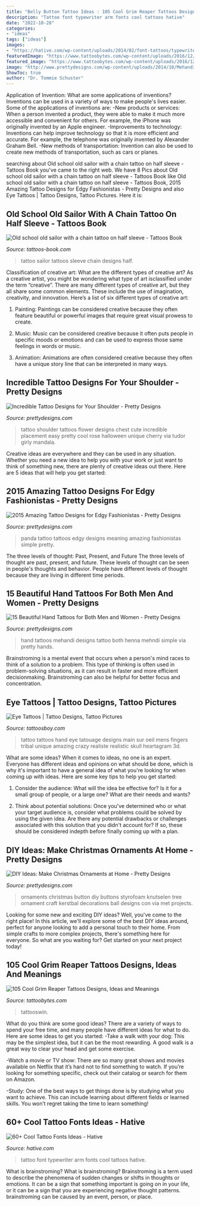 ```yaml
---
title: "Belly Button Tattoo Ideas : 105 Cool Grim Reaper Tattoos Designs, Ideas And Meanings"
description: "Tattoo font typewriter arm fonts cool tattoos hative"
date: "2022-10-28"
categories:
- "ideas"
tags: ["ideas"]
images:
- "https://hative.com/wp-content/uploads/2014/02/font-tattoos/typewriter-font-arm-tattoo-design-10.jpg"
featuredImage: "https://www.tattoobytes.com/wp-content/uploads/2016/12/The-Grim-Reaper-Tattoo-on-Arm-768x1024.jpg"
featured_image: "https://www.tattoobytes.com/wp-content/uploads/2016/12/The-Grim-Reaper-Tattoo-on-Arm-768x1024.jpg"
image: "http://www.prettydesigns.com/wp-content/uploads/2014/10/Mehandi-Design.jpg"
ShowToc: true
author: "Dr. Tommie Schuster"
---
```



Application of Invention: What are some applications of inventions?
Inventions can be used in a variety of ways to make people's lives easier. Some of the applications of inventions are: 
-New products or services: When a person invented a product, they were able to make it much more accessible and convenient for others. For example, the iPhone was originally invented by an Apple engineer. 
-Improvements to technology: Inventions can help improve technology so that it is more efficient and accurate. For example, the telephone was originally invented by Alexander Graham Bell. 
-New methods of transportation: Invention can also be used to create new methods of transportation, such as cars or planes.

	

		
searching about Old school old sailor with a chain tattoo on half sleeve - Tattoos Book you've came to the right web. We have 8 Pics about Old school old sailor with a chain tattoo on half sleeve - Tattoos Book like Old school old sailor with a chain tattoo on half sleeve - Tattoos Book, 2015 Amazing Tattoo Designs for Edgy Fashionistas - Pretty Designs and also Eye Tattoos | Tattoo Designs, Tattoo Pictures. Here it is:
		
    
## Old School Old Sailor With A Chain Tattoo On Half Sleeve - Tattoos Book

<img loading=lazy src="https://tattoos-book.com/wp-content/uploads/2016/02/old-school-old-sailor-with-a-chain-tattoo-on-half-sleeve.jpg" onerror="this.onerror=null;this.src='https://tse1.mm.bing.net/th?id=OIP.6OA5Q6NxSUHQ6UO1Z7PNywHaLC&amp;pid=15.1';" alt="Old school old sailor with a chain tattoo on half sleeve - Tattoos Book">

_Source: tattoos-book.com_

>tattoo sailor tattoos sleeve chain designs half. 

	

Classification of creative art: What are the different types of creative art?
As a creative artist, you might be wondering what type of art isclassified under the term “creative”. There are many different types of creative art, but they all share some common elements. These include the use of imagination, creativity, and innovation. Here’s a list of six different types of creative art:
1. Painting: Paintings can be considered creative because they often feature beautiful or powerful images that require great visual prowess to create.

2. Music: Music can be considered creative because it often puts people in specific moods or emotions and can be used to express those same feelings in words or music.

3. Animation: Animations are often considered creative because they often have a unique story line that can be interpreted in many ways.


    
## Incredible Tattoo Designs For Your Shoulder - Pretty Designs

<img loading=lazy src="http://www.prettydesigns.com/wp-content/uploads/2015/01/Flower-Shoulder-Tattoo.jpg" onerror="this.onerror=null;this.src='https://tse3.mm.bing.net/th?id=OIP.9xcV9kkyMk8GNAKGL9JkHgHaKE&amp;pid=15.1';" alt="Incredible Tattoo Designs for Your Shoulder - Pretty Designs">

_Source: prettydesigns.com_

>tattoo shoulder tattoos flower designs chest cute incredible placement easy pretty cool rose halloween unique cherry via tudor girly mandala. 

	

Creative ideas are everywhere and they can be used in any situation. Whether you need a new idea to help you with your work or just want to think of something new, there are plenty of creative ideas out there. Here are 5 ideas that will help you get started: 

    
## 2015 Amazing Tattoo Designs For Edgy Fashionistas - Pretty Designs

<img loading=lazy src="http://www.prettydesigns.com/wp-content/uploads/2014/11/Cute-Panda-Design.jpg" onerror="this.onerror=null;this.src='https://tse4.mm.bing.net/th?id=OIP.YRulCgkiyujQBul-CwVSIQHaIm&amp;pid=15.1';" alt="2015 Amazing Tattoo Designs for Edgy Fashionistas - Pretty Designs">

_Source: prettydesigns.com_

>panda tattoo tattoos edgy designs meaning amazing fashionistas simple pretty. 

	

The three levels of thought: Past, Present, and Future
The three levels of thought are past, present, and future. These levels of thought can be seen in people's thoughts and behavior. People have different levels of thought because they are living in different time periods.

    
## 15 Beautiful Hand Tattoos For Both Men And Women - Pretty Designs

<img loading=lazy src="http://www.prettydesigns.com/wp-content/uploads/2014/10/Mehandi-Design.jpg" onerror="this.onerror=null;this.src='https://tse1.mm.bing.net/th?id=OIP.xCeIm6IYzViQ2abukxrgLwHaHa&amp;pid=15.1';" alt="15 Beautiful Hand Tattoos for Both Men and Women - Pretty Designs">

_Source: prettydesigns.com_

>hand tattoos mehandi designs tattoo both henna mehndi simple via pretty hands. 

	

Brainstroming is a mental event that occurs when a person's mind races to think of a solution to a problem. This type of thinking is often used in problem-solving situations, as it can result in faster and more efficient decisionmaking. Brainstroming can also be helpful for better focus and concentration.

    
## Eye Tattoos | Tattoo Designs, Tattoo Pictures

<img loading=lazy src="http://www.tattoosboy.com/wp-content/uploads/2016/03/Eye-Tattoo-On-Hand-TB1031.jpg" onerror="this.onerror=null;this.src='https://tse3.mm.bing.net/th?id=OIP.-bR9qNcYSM9aTE9Zu6yh7QHaLG&amp;pid=15.1';" alt="Eye Tattoos | Tattoo Designs, Tattoo Pictures">

_Source: tattoosboy.com_

>tattoo tattoos hand eye tatouage designs main sur oeil mens fingers tribal unique amazing crazy realiste realistic skull heartagram 3d. 

	

What are some ideas?
When it comes to ideas, no one is an expert. Everyone has different ideas and opinions on what should be done, which is why it's important to have a general idea of what you're looking for when coming up with ideas. Here are some key tips to help you get started:
1. Consider the audience: What will the idea be effective for? Is it for a small group of people, or a large one? What are their needs and wants?

2. Think about potential solutions: Once you've determined who or what your target audience is, consider what problems could be solved by using the given idea. Are there any potential drawbacks or challenges associated with this solution that you didn't account for? If so, these should be considered indepth before finally coming up with a plan.


    
## DIY Ideas: Make Christmas Ornaments At Home - Pretty Designs

<img loading=lazy src="http://www.prettydesigns.com/wp-content/uploads/2014/11/Button-Ornaments.jpg" onerror="this.onerror=null;this.src='https://tse4.mm.bing.net/th?id=OIP.am15048bTZWsMZUQwuLFuQHaMB&amp;pid=15.1';" alt="DIY Ideas: Make Christmas Ornaments at Home - Pretty Designs">

_Source: prettydesigns.com_

>ornaments christmas button diy buttons styrofoam knutselen tree ornament craft kerstbal decorations ball designs con via met projects. 

	

Looking for some new and exciting DIY ideas? Well, you've come to the right place! In this article, we'll explore some of the best DIY ideas around, perfect for anyone looking to add a personal touch to their home. From simple crafts to more complex projects, there's something here for everyone. So what are you waiting for? Get started on your next project today!

    
## 105 Cool Grim Reaper Tattoos Designs, Ideas And Meanings

<img loading=lazy src="https://www.tattoobytes.com/wp-content/uploads/2016/12/The-Grim-Reaper-Tattoo-on-Arm-768x1024.jpg" onerror="this.onerror=null;this.src='https://tse3.mm.bing.net/th?id=OIP.loAwHblIGZv7WT0vX4ej6AHaJ4&amp;pid=15.1';" alt="105 Cool Grim Reaper Tattoos Designs, Ideas and Meanings">

_Source: tattoobytes.com_

>tattooswin. 

	

What do you think are some good ideas?
There are a variety of ways to spend your free time, and many people have different ideas for what to do. Here are some ideas to get you started: 
-Take a walk with your dog: This may be the simplest idea, but it can be the most rewarding. A good walk is a great way to clear your head and get some exercise. 

-Watch a movie or TV show: There are so many great shows and movies available on Netflix that it’s hard not to find something to watch. If you’re looking for something specific, check out their catalog or search for them on Amazon. 

-Study: One of the best ways to get things done is by studying what you want to achieve. This can include learning about different fields or learned skills. You won’t regret taking the time to learn something!

    
## 60+ Cool Tattoo Fonts Ideas - Hative

<img loading=lazy src="https://hative.com/wp-content/uploads/2014/02/font-tattoos/typewriter-font-arm-tattoo-design-10.jpg" onerror="this.onerror=null;this.src='https://tse2.mm.bing.net/th?id=OIP.2Z5jrkUshNILtMiTH2BFHgHaJ4&amp;pid=15.1';" alt="60+ Cool Tattoo Fonts Ideas - Hative">

_Source: hative.com_

>tattoo font typewriter arm fonts cool tattoos hative. 

	

What is brainstroming?
What is brainstroming? Brainstroming is a term used to describe the phenomena of sudden changes or shifts in thoughts or emotions. It can be a sign that something important is going on in your life, or it can be a sign that you are experiencing negative thought patterns. brainstroming can be caused by an event, person, or place.

